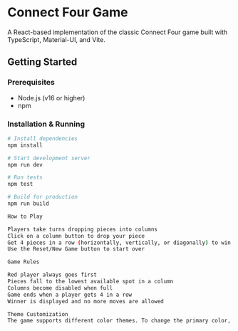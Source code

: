 # Connect Four Game

A React-based implementation of the classic Connect Four game built with TypeScript, Material-UI, and Vite.

## Getting Started

### Prerequisites
- Node.js (v16 or higher)
- npm

### Installation & Running
```bash
# Install dependencies
npm install

# Start development server
npm run dev

# Run tests
npm test

# Build for production
npm run build

How to Play

Players take turns dropping pieces into columns
Click on a column button to drop your piece
Get 4 pieces in a row (horizontally, vertically, or diagonally) to win
Use the Reset/New Game button to start over

Game Rules

Red player always goes first
Pieces fall to the lowest available spot in a column
Columns become disabled when full
Game ends when a player gets 4 in a row
Winner is displayed and no more moves are allowed

Theme Customization
The game supports different color themes. To change the primary color, modify the theme in App.tsx:
